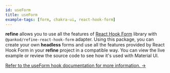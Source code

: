 ```yaml
---
id: useForm
title: useForm
example-tags: [form, chakra-ui, react-hook-form]
---
```


**refine** allows you to use all the features of [React Hook Form](https://react-hook-form.com/) library with `@pankod/refine-react-hook-form` adapter. Using this package, you can create your own **headless** forms and use all the features provided by React Hook Form in your **refine** project in a compatible way. You can view the live example or review the source code to see how it's used with Material UI.

[Refer to the useForm hook documentation for more information. →](/docs/3.xx.xx/packages/documentation/react-hook-form/useForm)

<CodeSandboxExample path="form-chakra-ui-use-form" />
